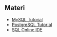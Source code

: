 ## Materi
- [MySQL Tutorial](https://www.w3schools.com/mySQl/default.asp)
- [PostgreSQL Tutorial](https://www.tutorialspoint.com/postgresql/index.htm)
- [SQL Online IDE](https://sqliteonline.com/)
